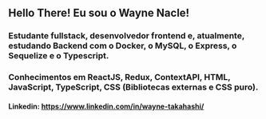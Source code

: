 ## Hello There! Eu sou o Wayne Nacle!
### Estudante fullstack, desenvolvedor frontend e, atualmente, estudando Backend com o Docker, o MySQL, o Express, o Sequelize e o Typescript.
### Conhecimentos em ReactJS, Redux, ContextAPI, HTML, JavaScript, TypeScript, CSS (Bibliotecas externas e CSS puro).
#### Linkedin: https://www.linkedin.com/in/wayne-takahashi/
